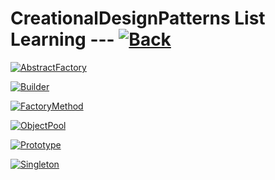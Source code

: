 # CreationalDesignPatterns List Learning --- [![Back](https://img.shields.io/badge/Back-900?style=for-the-badge&logo=github&logoColor=white)](https://github.com/MohammadRezaGholamizadeh/EducactionLibrary/blob/main/README.md)

[![AbstractFactory](https://img.shields.io/badge/AbstractFactory-196?style=for-the-badge&logo=github&logoColor=white)](https://github.com/MohammadRezaGholamizadeh/EducactionLibrary/blob/main/Library/DesignPatterns/CreationalDesignPatterns/AbstractFactory/README.md)

[![Builder](https://img.shields.io/badge/Builder-654?style=for-the-badge&logo=github&logoColor=white)](https://github.com/MohammadRezaGholamizadeh/EducactionLibrary/blob/main/Library/DesignPatterns/CreationalDesignPatterns/Builder/README.md)

[![FactoryMethod](https://img.shields.io/badge/FactoryMethod-157?style=for-the-badge&logo=github&logoColor=white)](https://github.com/MohammadRezaGholamizadeh/EducactionLibrary/blob/main/Library/DesignPatterns/CreationalDesignPatterns/FactoryMethod/README.md)

[![ObjectPool](https://img.shields.io/badge/ObjectPool-875?style=for-the-badge&logo=github&logoColor=white)](https://github.com/MohammadRezaGholamizadeh/EducactionLibrary/blob/main/Library/DesignPatterns/CreationalDesignPatterns/ObjectPool/README.md)

[![Prototype](https://img.shields.io/badge/Prototype-248?style=for-the-badge&logo=github&logoColor=white)](https://github.com/MohammadRezaGholamizadeh/EducactionLibrary/blob/main/Library/DesignPatterns/CreationalDesignPatterns/Prototype/README.md)

[![Singleton](https://img.shields.io/badge/Singleton-200?style=for-the-badge&logo=github&logoColor=white)](https://github.com/MohammadRezaGholamizadeh/EducactionLibrary/blob/main/Library/DesignPatterns/CreationalDesignPatterns/Singleton/README.md)
